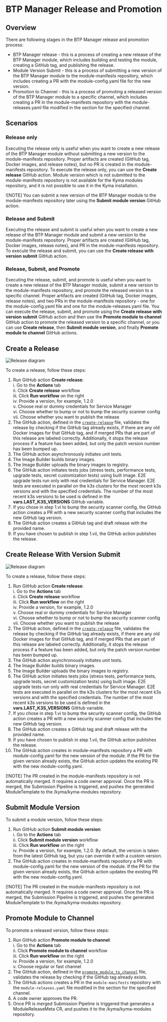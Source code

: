 # BTP Manager Release and Promotion

## Overview

There are following stages in the BTP Manager release and promotion process:
 - BTP Manager release - this is a process of creating a new release of the BTP Manager module, which includes building and testing the module, creating a GitHub tag, and publishing the release.
 - Module Version Submit - this is a process of submitting a new version of the BTP Manager module to the module-manifests repository, which includes creating a PR with the module-config.yaml file for the new version.
 - Promotion to Channel - this is a process of promoting a released version of the BTP Manager module to a specific channel, which includes creating a PR in the module-manifests repository with the module-releases.yaml file modified in the section for the specified channel.

## Scenarios

### Release only

Executing the release only is useful when you want to create a new release of the BTP Manager module without submitting a new version to the module-manifests repository. Proper artifacts are created (GitHub tag, Docker images, and release notes), but no PR is created in the module-manifests repository.
To execute the release only, you can use the **Create release** GitHub action.
Module version which is not submitted to the module-manifests repository is not available for the Kyma modules repository, and it is not possible to use it in the Kyma installation.

![NOTE] You can submit a new version of the BTP Manager module to the module-manifests repository later using the **Submit module version** GitHub action.

### Release and Submit
Executing the release and submit is useful when you want to create a new release of the BTP Manager module and submit a new version to the module-manifests repository. Proper artifacts are created (GitHub tag, Docker images, release notes), and PR in the module-manifests repository.
To execute the release and submit, you can use the **Create release with version submit** GitHub action.

### Release, Submit, and Promote

Executing the release, submit, and promote is useful when you want to create a new release of the BTP Manager module, submit a new version to the module-manifests repository, and promote the released version to a specific channel. Proper artifacts are created (GitHub tag, Docker images, release notes), and two PRs in the module-manifests repository - one for the module-config.yaml file and one for the module-releases.yaml file.
You can execute the release, submit, and promote using the **Create release with version submit** GitHub action and then use the **Promote module to channel** GitHub action to promote the released version to a specific channel, or you can use **Create release**, then **Submit module version**, and finally **Promote module to channel** GitHub actions.


## Create a Release

![Release diagram](../assets/release.drawio.svg)

To create a release, follow these steps:

1. Run GitHub action **Create release**:  
   i.  Go to the **Actions** tab  
   ii. Click **Create release** workflow   
   iii. Click  **Run workflow** on the right  
   iv. Provide a version, for example, 1.2.0  
   v. Choose real or dummy credentials for Service Manager  
   vi. Choose whether to bump or not to bump the security scanner config  
   vii. Choose whether you want to publish the release
2. The GitHub action, defined in the [`create-release`](/.github/workflows/create-release.yaml) file, validates the release by checking if the GitHub tag already exists, if there are any old Docker images for that GitHub tag, and if merged PRs that are part of this release are labeled correctly. Additionally, it stops the release process if a feature has been added, but only the patch version number has been bumped up.
3. The GitHub action asynchronously initiates unit tests.
4. The Image Builder builds binary images.
5. The Image Builder uploads the binary images to registry.
6. The GitHub action initiates tests jobs (stress tests, performance tests, upgrade tests, secret customization tests) using built image. E2E upgrade tests run only with real credentials for Service Manager. E2E tests are executed in parallel on the k3s clusters for the most recent k3s versions and with the specified credentials. The number of the most recent k3s versions to be used is defined in the **vars.LAST_K3S_VERSIONS** GitHub variable.
7. If you chose in step 1.vi to bump the security scanner config, the GitHub action creates a PR with a new security scanner config that includes the new GitHub tag version.
8. The GitHub action creates a GitHub tag and draft release with the provided name.
9. If you have chosen to publish in step 1.vii, the GitHub action publishes the release.

##  Create Release With Version Submit

![Release diagram](../assets/release-with-version-submit.drawio.svg)

To create a release, follow these steps:

1. Run GitHub action **Create release**:  
   i.  Go to the **Actions** tab  
   ii. Click **Create release** workflow   
   iii. Click  **Run workflow** on the right  
   iv. Provide a version, for example, 1.2.0  
   v. Choose real or dummy credentials for Service Manager  
   vi. Choose whether to bump or not to bump the security scanner config  
   vii. Choose whether you want to publish the release
2. The GitHub action, defined in the [`create-release`](/.github/workflows/create-release.yaml) file, validates the release by checking if the GitHub tag already exists, if there are any old Docker images for that GitHub tag, and if merged PRs that are part of this release are labeled correctly. Additionally, it stops the release process if a feature has been added, but only the patch version number has been bumped up.
3. The GitHub action asynchronously initiates unit tests.
4. The Image Builder builds binary images.
5. The Image Builder uploads the binary images to registry.
6. The GitHub action initiates tests jobs (stress tests, performance tests, upgrade tests, secret customization tests) using built image. E2E upgrade tests run only with real credentials for Service Manager. E2E tests are executed in parallel on the k3s clusters for the most recent k3s versions and with the specified credentials. The number of the most recent k3s versions to be used is defined in the **vars.LAST_K3S_VERSIONS** GitHub variable.
7. If you chose in step 1.vi to bump the security scanner config, the GitHub action creates a PR with a new security scanner config that includes the new GitHub tag version.
8. The GitHub action creates a GitHub tag and draft release with the provided name.
9. If you have chosen to publish in step 1.vii, the GitHub action publishes the release.
10. The GitHub action creates in module-manifests repository a PR with module-config.yaml for the new version of the module. If the PR for the given version already exists, the GitHub action updates the existing PR with the new module-config.yaml.

[!NOTE]
The PR created in the module-manifests repository is not automatically merged. It requires a code owner approval. Once the PR is merged, the Submission Pipeline is triggered, and pushes the generated ModuleTemplate to the /kyma/kyma-modules repository.

## Submit Module Version

To submit a module version, follow these steps:
1. Run GitHub action **Submit module version**:  
   i.  Go to the **Actions** tab  
   ii. Click **Submit module version** workflow   
   iii. Click  **Run workflow** on the right  
   iv. Provide a version, for example, 1.2.0. By default, the version is taken from the latest GitHub tag, but you can override it with a custom version.
2. The GitHub action creates in module-manifests repository a PR with module-config.yaml for the new version of the module. If the PR for the given version already exists, the GitHub action updates the existing PR with the new module-config.yaml.

[!NOTE]
The PR created in the module-manifests repository is not automatically merged. It requires a code owner approval. Once the PR is merged, the Submission Pipeline is triggered, and pushes the generated ModuleTemplate to the /kyma/kyma-modules repository.
   
## Promote Module to Channel

To promote a released version, follow these steps:

1. Run GitHub action **Promote module to channel**:  
   i.  Go to the **Actions** tab  
   ii. Click **Promote module to channel** workflow   
   iii. Click  **Run workflow** on the right  
   iv. Provide a version, for example, 1.2.0  
   v. Choose regular or fast channel
2. The GitHub action, defined in the [`promote_module_to_channel`](/.github/workflows/promote_module_to_channel.yaml) file, validates the release by checking if the GitHub tag already exists.
3. The GitHub actions creates a PR in the `module-manifests` repository with the `module-releases.yaml` file modified in the section for the specified channel.
4. A code owner approves the PR.
5. Once PR is merged Submission Pipeline is triggered that generates a ModuleReleaseMeta CR, and pushes it to the /kyma/kyma-modules repository.

